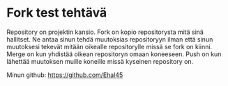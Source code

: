 # Fork test tehtävä

Repository on projektin kansio.
Fork on kopio repositorysta mitä sinä hallitset. Ne antaa sinun tehdä muutoksias repositoryyn ilman että sinun muutoksesi tekevät mitään oikealle repositorylle missä se fork on kiinni.
Merge on kun yhdistää oikean repositoryn omaan koneeseen.
Push on kun lähettää muutoksen muille koneille missä kyseinen repository on.

Minun github: https://github.com/Ehal45
